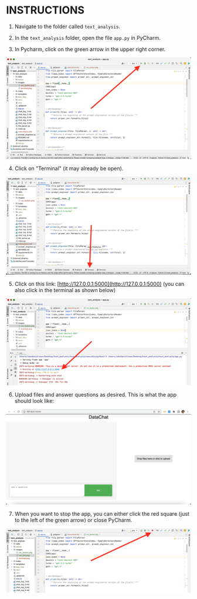 # INSTRUCTIONS

1) Navigate to the folder called ```text_analysis```.

2) In the ```text_analysis``` folder, open the file ```app.py``` in PyCharm.

3) In Pycharm, click on the green arrow in the upper right corner.

<img src="./images/run_button.png" height="auto">

4) Click on "Terminal" (it may already be open).

<img src="./images/terminal.png" height="auto">

5) Click on this link: [http://127.0.0.1:5000](http://127.0.0.1:5000) (you can also click in the terminal as shown below)

<img src="./images/run_link.png" height="auto">

6) Upload files and answer questions as desired. This is what the app should look like:

<img src="./images/running_app.png" height="auto">

7) When you want to stop the app, you can either click the red square (just to the left of the green arrow) or close PyCharm.

<img src="./images/stop_button.png" height="auto">
